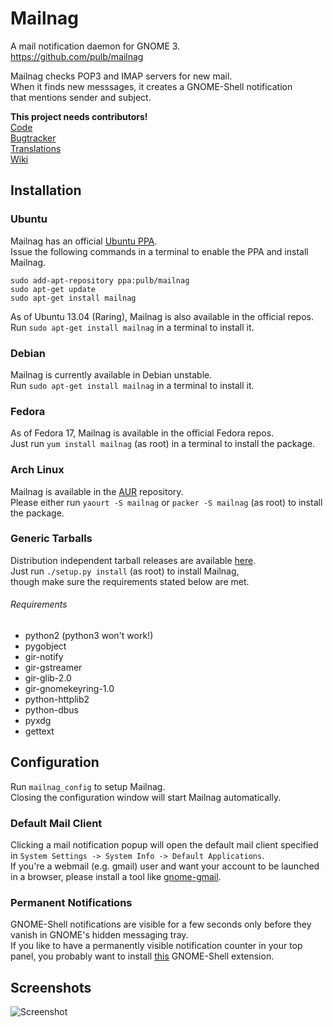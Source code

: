 # Mailnag
A mail notification daemon for GNOME 3.  
https://github.com/pulb/mailnag

Mailnag checks POP3 and IMAP servers for new mail.  
When it finds new messsages, it creates a GNOME-Shell notification   
that mentions sender and subject.

__This project needs contributors!__  
[Code](https://github.com/pulb/mailnag)  
[Bugtracker](https://github.com/pulb/mailnag/issues)  
[Translations](https://translations.launchpad.net/mailnag)  
[Wiki](https://github.com/pulb/mailnag/wiki) 

## Installation

### Ubuntu
Mailnag has an official [Ubuntu PPA](https://launchpad.net/~pulb/+archive/mailnag).  
Issue the following commands in a terminal to enable the PPA and install Mailnag.  

    sudo add-apt-repository ppa:pulb/mailnag
    sudo apt-get update
    sudo apt-get install mailnag

As of Ubuntu 13.04 (Raring), Mailnag is also available in the official repos.  
Run `sudo apt-get install mailnag` in a terminal to install it.

### Debian
Mailnag is currently available in Debian unstable.  
Run `sudo apt-get install mailnag` in a terminal to install it.

### Fedora
As of Fedora 17, Mailnag is available in the official Fedora repos.  
Just run `yum install mailnag` (as root) in a terminal to install the package.

### Arch Linux
Mailnag is available in the [AUR](https://aur.archlinux.org/packages.php?ID=49581) repository.  
Please either run `yaourt -S mailnag` or `packer -S mailnag` (as root) to install the package.

### Generic Tarballs
Distribution independent tarball releases are available [here](https://launchpad.net/mailnag/trunk/mailnag-master).  
Just run `./setup.py install` (as root) to install Mailnag,  
though make sure the requirements stated below are met.

###### Requirements
* python2 (python3 won't work!)
* pygobject
* gir-notify
* gir-gstreamer
* gir-glib-2.0
* gir-gnomekeyring-1.0
* python-httplib2
* python-dbus
* pyxdg
* gettext


## Configuration
Run `mailnag_config` to setup Mailnag.  
Closing the configuration window will start Mailnag automatically.

### Default Mail Client
Clicking a mail notification popup will open the default mail client specified in `System Settings -> System Info -> Default Applications`.  
If you're a webmail (e.g. gmail) user and want your account to be launched in a browser, please install a tool like [gnome-gmail](http://gnome-gmail.sourceforge.net).

### Permanent Notifications
GNOME-Shell notifications are visible for a few seconds only before they vanish in GNOME's hidden messaging tray.  
If you like to have a permanently visible notification counter in your top panel, you probably want to install [this](https://github.com/pulb/shell-message-notifier) GNOME-Shell extension.

## Screenshots
![Screenshot](http://www.shockshit.net/mailnag/screenshots/mailnag_flyer.png)
